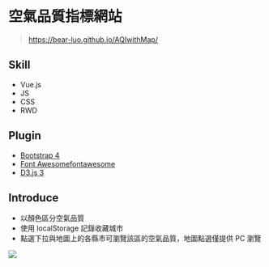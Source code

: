 # 空氣品質指標網站
> https://bear-luo.github.io/AQIwithMap/

## Skill
* Vue.js
* JS
* CSS
* RWD

## Plugin
* [Bootstrap 4](https://getbootstrap.com/)
* [Font Awesomefontawesome](https://fontawesome.com/)
* [D3.js 3](https://d3js.org/)

## Introduce
* 以顏色區分空氣品質
* 使用 localStorage 記錄收藏城市
* 點選下拉與地圖上的各縣市可瀏覽該區的空氣品質，地圖點選僅提供 PC 瀏覽

![](https://user-images.githubusercontent.com/61472045/89094548-934e8180-d3f7-11ea-89b8-3ad5b3714177.png)
